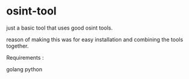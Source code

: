 # osint-tool

just a basic tool that uses good osint tools.

reason of making this was for easy installation and combining the tools together.

Requirements :

golang
python
